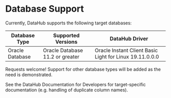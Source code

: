 # Database Support

Currently, DataHub supports the following target databases: 

| Database Type | Supported Versions | DataHub Driver | 
| ----- | ------| ---- | 
| Oracle Database | Oracle Database 11.2 or greater | Oracle Instant Client Basic Light for Linux 19.11.0.0.0 | 

Requests welcome! Support for other database types will be added as the need is demonstrated.

See the <a :href="$withBase('/DataHub_UserSetUpDoc.docx')" download>DataHub Documentation for Developers</a> for target-specific documentation (e.g. handling of duplicate column names).